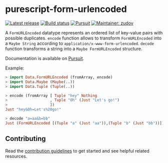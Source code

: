 # purescript-form-urlencoded

[![Latest release](http://img.shields.io/github/release/purescript-contrib/purescript-form-urlencoded.svg)](https://github.com/purescript-contrib/purescript-form-urlencoded/releases)
[![Build status](https://travis-ci.org/purescript-contrib/purescript-form-urlencoded.svg?branch=master)](https://travis-ci.org/purescript-contrib/purescript-form-urlencoded)
[![Pursuit](http://pursuit.purescript.org/packages/purescript-form-urlencoded/badge)](http://pursuit.purescript.org/packages/purescript-form-urlencoded/)
[![Maintainer: zudov](https://img.shields.io/badge/maintainer-zudov-lightgrey.svg)](https://github.com/zudov)

A `FormURLEncoded` datatype represents an ordered list of key-value pairs
with possible duplicates. `encode` function allows to transform `FormURLEncoded`
into a `Maybe String` according to `application/x-www-form-urlencoded`.
`decode` function transforms a string into a `Maybe FormURLEncoded` structure.

Documentation is available on [Pursuit][Pursuit].

[Pursuit]: https://pursuit.purescript.org/packages/purescript-form-urlencoded

Example:

```haskell
> import Data.FormURLEncoded (fromArray, encode)
> import Data.Maybe (Maybe(..))
> import Data.Tuple (Tuple(..))

> encode (fromArray [ Tuple "hey" Nothing
>                   , Tuple "Oh" (Just "Let's go!")
>                   ])
Just "hey&Oh=Let's%20go!"

> decode "a=aa&b=bb"
Just (FormURLEncoded [(Tuple "a" (Just "aa")),(Tuple "b" (Just "bb"))])
```

## Contributing

Read the [contribution guidelines](https://github.com/purescript-contrib/purescript-form-urlencoded/blob/master/.github/contributing.md) to get started and see helpful related resources.
